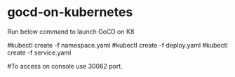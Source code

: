 # gocd-on-kubernetes

Run below command to launch GoCD on K8


#kubectl create -f namespace.yaml
#kubectl create -f deploy.yaml
#kubectl create -f service.yaml

#To access on console use 30062 port.

